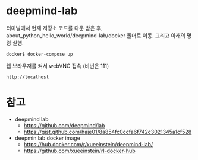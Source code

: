 # deepmind-lab

터미널에서 현재 저장소 코드를 다운 받은 후, about_python_hello_world/deepmind-lab/docker 폴더로 이동. 그리고 아래의 명령 실행.
```
docker$ docker-compose up
```
웹 브라우저를 켜서 webVNC 접속 (비번은 111)
```
http://localhost
```


# 참고
* deepmind lab
  * https://github.com/deepmind/lab
  * https://gist.github.com/haje01/8a854fc0ccfa6f742c3021345a1cf528
* deepmin lab docker image 
  * https://hub.docker.com/r/xueeinstein/deepmind-lab/
  * https://github.com/xueeinstein/rl-docker-hub
